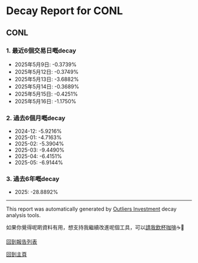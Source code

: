 # Decay Report for CONL

## CONL

### 1. 最近6個交易日嘅decay

- 2025年5月9日: -0.3739%
- 2025年5月12日: -0.3749%
- 2025年5月13日: -3.6882%
- 2025年5月14日: -0.3689%
- 2025年5月15日: -0.4251%
- 2025年5月16日: -1.1750%

### 2. 過去6個月嘅decay

- 2024-12: -5.9216%
- 2025-01: -4.7163%
- 2025-02: -5.3904%
- 2025-03: -9.4490%
- 2025-04: -6.4151%
- 2025-05: -6.9144%

### 3. 過去6年嘅decay

- 2025: -28.8892%

------------------------------
This report was automatically generated by [Outliers Investment](https://outliersecon.github.io/Outliers-Investment/) decay analysis tools.

如果你覺得呢啲資料有用，想支持我繼續改進呢個工具，可以[請我飲杯咖啡](https://buymeacoffee.com/outliersecon)☕🙏

[回到報告列表](https://outliersecon.github.io/Outliers-Investment/reports/reports_public)

[回到主頁](https://outliersecon.github.io/Outliers-Investment/)